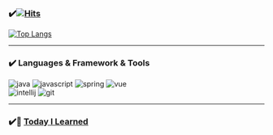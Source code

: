 ### :heavy_check_mark:[![Hits](https://hits.seeyoufarm.com/api/count/incr/badge.svg?url=https%3A%2F%2Fgithub.com%2Fjaesungahn91&count_bg=%2379C83D&title_bg=%23555555&icon=&icon_color=%23E7E7E7&title=hits&edge_flat=true)](https://hits.seeyoufarm.com)   
[![Top Langs](https://github-readme-stats.vercel.app/api/top-langs/?username=jaesungahn91&layout=compact)](https://github.com/jaesungahn91/github-readme-stats)

---

### :heavy_check_mark: Languages & Framework & Tools
![java](https://img.shields.io/badge/Languages-Java-red?style=flat-square&logo=java&logoColor=red)
![javascript](https://img.shields.io/badge/Languages-JavaScript-yellow?style=flat-square&logo=JavaScript)
![spring](https://img.shields.io/badge/Framework-Spring-green?style=flat-square&logo=Spring)
![vue](https://img.shields.io/badge/Framework-Vue.js-success?style=flat-square&logo=vue.js)
<br>
![intellij](https://img.shields.io/badge/Tools-IntelliJ-lightgrey?style=flat-square&logo=IntelliJ%20IDEA)
![git](https://img.shields.io/badge/Tools-Git-blueviolet?style=flat-square&logo=Git&logoColor=A100FF)

---

### :heavy_check_mark::book: [Today I Learned](https://jaesungahn91.github.io/TIL/)
